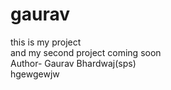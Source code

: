 # gaurav

this is my project
<br>
and my second project coming soon
<br>
Author- Gaurav Bhardwaj(sps)
<br>
hgewgewjw
